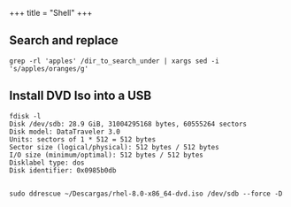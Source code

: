 +++
title = "Shell"
+++

## Search and replace

```
grep -rl 'apples' /dir_to_search_under | xargs sed -i 's/apples/oranges/g'
```

## Install DVD Iso into a USB

```
fdisk -l
Disk /dev/sdb: 28.9 GiB, 31004295168 bytes, 60555264 sectors
Disk model: DataTraveler 3.0
Units: sectors of 1 * 512 = 512 bytes
Sector size (logical/physical): 512 bytes / 512 bytes
I/O size (minimum/optimal): 512 bytes / 512 bytes
Disklabel type: dos
Disk identifier: 0x0985b0db


sudo ddrescue ~/Descargas/rhel-8.0-x86_64-dvd.iso /dev/sdb --force -D
```
